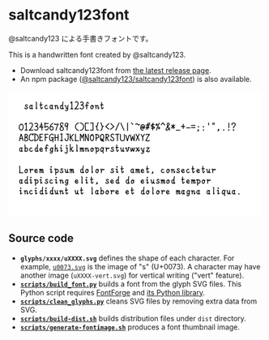 # saltcandy123font

@saltcandy123 による手書きフォントです。

This is a handwritten font created by @saltcandy123.

- Download saltcandy123font from [the latest release page](https://github.com/saltcandy123/saltcandy123font/releases/latest).
- An npm package ([@saltcandy123/saltcandy123font](https://www.npmjs.com/package/@saltcandy123/saltcandy123font)) is also available.

![Font image](./fontimage.png)

## Source code

- **`glyphs/xxxx/uXXXX.svg`** defines the shape of each character. For example, [`u0073.svg`](glyphs/basic-latin/u0073.svg) is the image of "s" (U+0073). A character may have another image (`uXXXX-vert.svg`) for vertical writing ("vert" feature).
- **[`scripts/build_font.py`](scripts/build_font.py)** builds a font from the glyph SVG files. This Python script requires [FontForge](https://fontforge.org/) and [its Python library](https://fontforge.org/docs/scripting/python.html).
- **[`scripts/clean_glyphs.py`](scripts/clean_glyphs.py)** cleans SVG files by removing extra data from SVG.
- **[`scripts/build-dist.sh`](scripts/build-dist.sh)** builds distribution files under `dist` directory.
- **[`scripts/generate-fontimage.sh`](scripts/generate-fontimage.sh)** produces a font thumbnail image.
